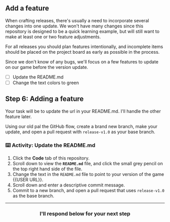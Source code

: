 ## Add a feature

When crafting releases, there's usually a need to incorporate several changes into one update. We won't have many changes since this repository is designed to be a quick learning example, but will still want to make at least one or two feature adjustments.

For all releases you should plan features intentionally, and incomplete items should be placed on the project board as early as possible in the process.

Since we don't know of any bugs, we'll focus on a few features to update on our game before the version update.

- [ ] Update the README.md
- [ ] Change the text colors to green

## Step 6: Adding a feature

Your task will be to update the url in your README.md. I'll handle the other feature later.

Using our old pal the GitHub flow, create a brand new branch, make your update, and open a pull request with `release-v1.0` as your base branch.

### :keyboard: Activity: Update the README.md

1. Click the **Code** tab of this repository.
1. Scroll down to view the **`README.md`** file, and click the small grey pencil on the top right hand side of the file.
1. Change the text in the `README.md` file to point to your version of the game {{USER URL}}.
1. Scroll down and enter a descriptive commit message.
1. Commit to a new branch, and open a pull request that uses `release-v1.0` as the base branch.

<hr>
<h3 align="center">I'll respond below for your next step</h3>
